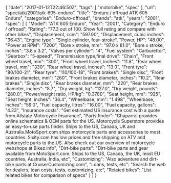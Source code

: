 {
    "date": "2017-01-12T22:46:50Z",
    "tags": [
        "motorbike",
        "spec"
    ],
    "url": "spec\/atk\/2001\/atk-605-enduro",
    "title": "Enduro \/ offroad ATK 605 Enduro",
    "categories": "Enduro-offroad",
    "brands": "atk",
    "years": "2001",
    "spec": [
        {
            "Model": "ATK 605 Enduro",
            "Year": "2001",
            "Category": "Enduro \/ offroad",
            "Rating": "77.3 out of 100. Show full rating and compare with other bikes",
            "Displacement, ccm": "597.00",
            "Displacement, cubic inches": "36.43",
            "Engine type": "Single cylinder, four-stroke",
            "Power, HP": "48.00",
            "Power at RPM": "7200",
            "Bore x stroke, mm": "97.0 x 81.0",
            "Bore x stroke, inches": "3.8 x 3.2",
            "Valves per cylinder": "4",
            "Fuel system": "Carburettor",
            "Gearbox": "5-speed",
            "Transmission type,final drive": "Chain",
            "Front wheel travel, mm": "300",
            "Front wheel travel, inches": "11.8",
            "Rear wheel travel, mm": "330",
            "Rear wheel travel, inches": "13.0",
            "Front tyre": "80\/100-21",
            "Rear tyre": "110\/100-18",
            "Front brakes": "Single disc",
            "Front brakes diameter, mm": "260",
            "Front brakes diameter, inches": "10.2",
            "Rear brakes": "Single disc",
            "Rear brakes diameter, mm": "220",
            "Rear brakes diameter, inches": "8.7",
            "Dry weight, kg": "127.0",
            "Dry weight, pounds": "280.0",
            "Power\/weight ratio, HP\/kg": "0.3780",
            "Seat height, mm": "925",
            "Seat height, inches": "36.4",
            "Wheelbase, mm": "1.498",
            "Wheelbase, inches": "59.0",
            "Fuel capacity, litres": "16.00",
            "Fuel capacity, gallons": "4.23",
            "Insurance costs": "Get estimated US insurance cost with a quote from Allstate Motorcycle Insurance",
            "Parts finder": "Chaparral provides online schematics & OEM parts for the US.   Motorcycle Superstore provides an easy-to-use parts finder. Ships to the US, Canada, UK and Australia.MotoSport.com ships motorcycle parts and accessories to most countries.    Sixity.com has low prices and free shipping on ATV and motorcycle parts to the US. Also check out our overview of motorcycle webshops at Bikez.info",
            "Dirt-bike parts": "Dirt-bike parts and gear available from MotoSport.com. Ships to the US, Canada, the UK, most EU countries, Australia, India, etc",
            "Customizing": "Also adventure and dirt-bike parts at CruiserCustomizing.com",
            "Loans, tests, etc": "Search the web for dealers, loan costs, tests, customizing, etc",
            "Related bikes": "List related bikes for comparison of specs"
        }
    ]
}